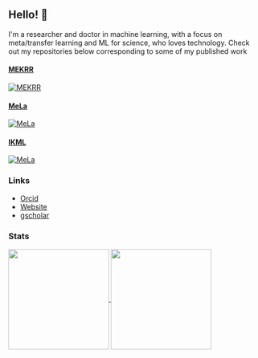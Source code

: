 ## Hello! 👋

I'm a researcher and doctor in machine learning, with a focus on meta/transfer learning and ML for science, who loves technology. Check out my repositories below corresponding to some of my published work

#### [MEKRR](https://proceedings.neurips.cc/paper_files/paper/2023/file/5f02c76bc411a6f7c9a8bb2cbf981260-Paper-Conference.pdf)
[![MEKRR](https://github-readme-stats.vercel.app/api/pin/?username=IsakFalk&repo=atomistic_transfer_mekrr)](https://github.com/IsakFalk/atomistic_transfer_mekrr)

#### [MeLa](https://ieeexplore.ieee.org/stamp/stamp.jsp?arnumber=10298810)
[![MeLa](https://github-readme-stats.vercel.app/api/pin/?username=IsakFalk&repo=mela)](https://github.com/IsakFalk/mela)

#### [IKML](https://proceedings.mlr.press/v180/falk22a.html)
[![MeLa](https://github-readme-stats.vercel.app/api/pin/?username=IsakFalk&repo=IKML)](https://github.com/IsakFalk/IKML)

### Links
- [Orcid](https://orcid.org/0000-0002-6616-0045)
- [Website](https://isakfalk.com/)
- [gscholar](https://scholar.google.com/citations?user=UbC3eScAAAAJ)

### Stats
<a href="https://github.com/IsakFalk/github-readme-stats">
  <img height=200 align="center" src="https://github-readme-stats.vercel.app/api?username=IsakFalk" />
</a>
<a href="https://github.com/IsakFalk/convoychat">
  <img height=200 align="center" src="https://github-readme-stats.vercel.app/api/top-langs?username=IsakFalk&layout=compact&langs_count=8&card_width=320" />
</a>
